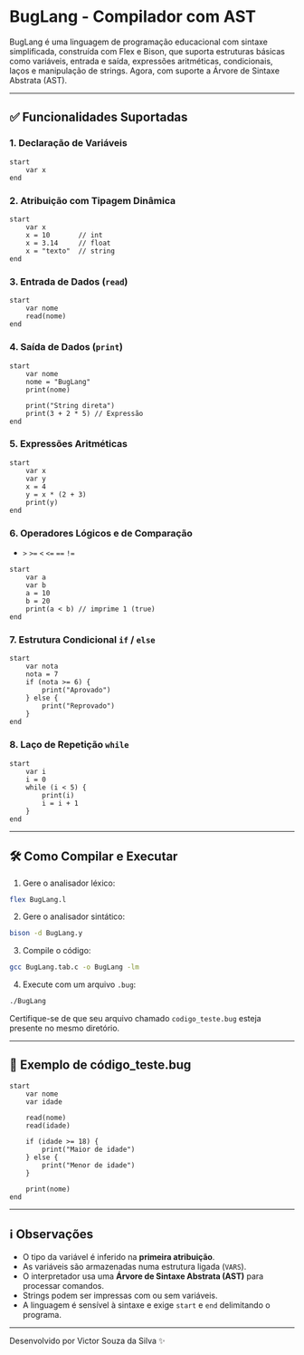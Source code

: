 # BugLang - Compilador com AST

BugLang é uma linguagem de programação educacional com sintaxe simplificada, construída com Flex e Bison, que suporta estruturas básicas como variáveis, entrada e saída, expressões aritméticas, condicionais, laços e manipulação de strings. Agora, com suporte a Árvore de Sintaxe Abstrata (AST).

---

## ✅ Funcionalidades Suportadas

### 1. Declaração de Variáveis

```buglang
start
    var x
end
```

### 2. Atribuição com Tipagem Dinâmica

```buglang
start
    var x
    x = 10       // int
    x = 3.14     // float
    x = "texto"  // string
end
```

### 3. Entrada de Dados (`read`)

```buglang
start
    var nome
    read(nome)
end
```

### 4. Saída de Dados (`print`)

```buglang
start
    var nome
    nome = "BugLang"
    print(nome)

    print("String direta")
    print(3 + 2 * 5) // Expressão
end
```

### 5. Expressões Aritméticas

```buglang
start
    var x
    var y
    x = 4
    y = x * (2 + 3)
    print(y)
end
```

### 6. Operadores Lógicos e de Comparação

- `>` `>=` `<` `<=` `==` `!=`

```buglang
start
    var a
    var b
    a = 10
    b = 20
    print(a < b) // imprime 1 (true)
end
```

### 7. Estrutura Condicional `if` / `else`

```buglang
start
    var nota
    nota = 7
    if (nota >= 6) {
        print("Aprovado")
    } else {
        print("Reprovado")
    }
end
```

### 8. Laço de Repetição `while`

```buglang
start
    var i
    i = 0
    while (i < 5) {
        print(i)
        i = i + 1
    }
end
```

---

## 🛠️ Como Compilar e Executar

1. Gere o analisador léxico:

```bash
flex BugLang.l
```

2. Gere o analisador sintático:

```bash
bison -d BugLang.y
```

3. Compile o código:

```bash
gcc BugLang.tab.c -o BugLang -lm
```

4. Execute com um arquivo `.bug`:

```bash
./BugLang
```

Certifique-se de que seu arquivo chamado `codigo_teste.bug` esteja presente no mesmo diretório.

---

## 📁 Exemplo de código_teste.bug

```buglang
start
    var nome
    var idade

    read(nome)
    read(idade)

    if (idade >= 18) {
        print("Maior de idade")
    } else {
        print("Menor de idade")
    }

    print(nome)
end
```

---

## ℹ️ Observações

- O tipo da variável é inferido na **primeira atribuição**.
- As variáveis são armazenadas numa estrutura ligada (`VARS`).
- O interpretador usa uma **Árvore de Sintaxe Abstrata (AST)** para processar comandos.
- Strings podem ser impressas com ou sem variáveis.
- A linguagem é sensível à sintaxe e exige `start` e `end` delimitando o programa.

---

Desenvolvido por Victor Souza da Silva ✨
